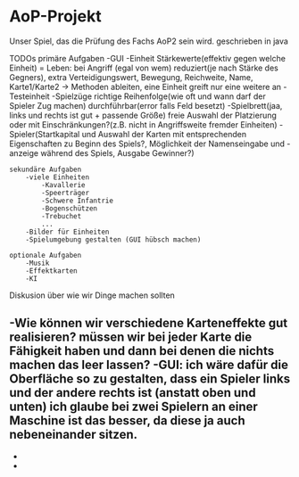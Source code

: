 # AoP-Projekt
Unser Spiel, das die Prüfung des Fachs AoP2 sein wird. geschrieben in java

TODOs
    primäre Aufgaben
        -GUI
        -Einheit
            Stärkewerte(effektiv gegen welche Einheit) = Leben: bei Angriff (egal von wem) reduziert(je nach Stärke des Gegners),
            extra Verteidigungswert,
            Bewegung, Reichweite, Name,
            Karte1/Karte2 -> Methoden ableiten, eine Einheit greift nur eine weitere an
        -Testeinheit
        -Spielzüge
                richtige Reihenfolge(wie oft und wann darf der Spieler Zug machen)
                durchführbar(error falls Feld besetzt)
        -Spielbrett(jaa, links und rechts ist gut + passende Größe)
            freie Auswahl der Platzierung oder mit Einschränkungen?(z.B. nicht in Angriffsweite fremder Einheiten)
        -Spieler(Startkapital und Auswahl der Karten mit entsprechenden Eigenschaften zu Beginn des Spiels?,
            Möglichkeit der Namenseingabe und -anzeige während des Spiels, Ausgabe Gewinner?)


    sekundäre Aufgaben
        -viele Einheiten
            -Kavallerie
            -Speerträger
            -Schwere Infantrie
            -Bogenschützen
            -Trebuchet
            ...
        -Bilder für Einheiten
        -Spielumgebung gestalten (GUI hübsch machen)

    optionale Aufgaben
        -Musik
        -Effektkarten
        -KI


Diskusion über wie wir Dinge machen sollten

-Wie können wir verschiedene Karteneffekte gut realisieren?
  müssen wir bei jeder Karte die Fähigkeit haben und dann bei denen die nichts machen das leer lassen?
-GUI: ich wäre dafür die Oberfläche so zu gestalten, dass ein Spieler links und der andere rechts ist (anstatt oben und unten)
  ich glaube bei zwei Spielern an einer Maschine ist das besser, da diese ja auch nebeneinander sitzen.
-
-
-
